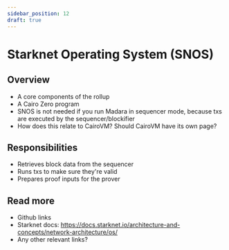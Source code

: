```yaml
---
sidebar_position: 12
draft: true
---
```


# Starknet Operating System (SNOS)

## Overview

- A core components of the rollup
- A Cairo Zero program
- SNOS is not needed if you run Madara in sequencer mode, because txs are executed by the sequencer/blockifier
- How does this relate to CairoVM? Should CairoVM have its own page?

## Responsibilities

- Retrieves block data from the sequencer
- Runs txs to make sure they're valid
- Prepares proof inputs for the prover

## Read more

- Github links
- Starknet docs: https://docs.starknet.io/architecture-and-concepts/network-architecture/os/
- Any other relevant links?
